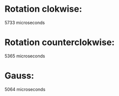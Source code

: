 # Rotation clokwise:

5733 microseconds

# Rotation counterclokwise:

5365 microseconds

# Gauss:

5064 microseconds

